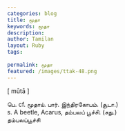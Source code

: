 ```yaml
---
categories: blog
title: மூதா
keywords: மூதா
description: 
author: Tamilan
layout: Ruby
tags: 
 
permalink: மூதா
featured: /images/ttak-48.png
---
```

  
[ mūtā ]  
  
பெ. cf. மூதாய். பார். இந்திரகோபம். (சூடா.)  
s. A beetle, Acarus, தம்பலப் பூச்சி. (சது.)  
தம்பலப்பூச்சி